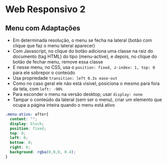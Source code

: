 # Web Responsivo 2

## Menu com Adaptações
- Em determinada resolução, o menu se fecha na lateral (botão com clique que faz o menu lateral aparecer)
- Com Javascript, no clique do botão adiciona uma classe na raiz do documento (tag HTML) do tipo (menu-active), e depois, no clique do botão de fechar menu, remove essa classe
 - E nesse menu, no CSS, usa o ```position: fixed, z-index: 1, top: 0``` para ele sobrepor o conteúdo
 - Usa propriedade ```transition: left 0.3s ease-out```
 - Como no caso geral ele não está visível, posiciona o mesmo para fora da tela, com ```left: -90%```
- Para esconder o menu na versão desktop, usar ```display: none```
- Tampar o conteúdo da lateral (sem ser o menu), criar um elemento que ocupa a página inteira quando o menu está ativo
```CSS
.menu-ativo: after{
  content: "";
  display: block;
  position: fixed;
  top: 0;
  left: 0;
  bottom: 0;
  right: 0;
  background: rgba(0,0,0, 0.4);
}
```
